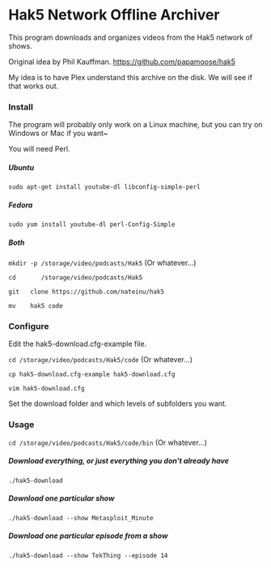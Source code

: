 Hak5 Network Offline Archiver
====

This program downloads and organizes videos from the Hak5 network of shows.

Original idea by Phil Kauffman.
https://github.com/papamoose/hak5

My idea is to have Plex understand this archive on the disk.
We will see if that works out.



### Install

The program will probably only work on a Linux machine, but you can try on Windows or Mac if you want~

You will need Perl.

##### Ubuntu
`sudo apt-get install youtube-dl libconfig-simple-perl`
##### Fedora
`sudo yum install youtube-dl perl-Config-Simple`
##### Both
`mkdir -p /storage/video/podcasts/Hak5` (Or whatever...)

`cd       /storage/video/podcasts/Hak5`

`git   clone https://github.com/nateinu/hak5`

`mv    hak5 code`



### Configure

Edit the hak5-download.cfg-example file.

`cd /storage/video/podcasts/Hak5/code` (Or whatever...)

`cp hak5-download.cfg-example hak5-download.cfg`

`vim hak5-download.cfg`

Set the download folder and which levels of subfolders you want.



### Usage

`cd /storage/video/podcasts/Hak5/code/bin` (Or whatever...)

##### Download everything, or just everything you don't already have
`./hak5-download`

##### Download one particular show
`./hak5-download --show Metasploit_Minute`

##### Download one particular episode from a show
`./hak5-download --show TekThing --episode 14`


